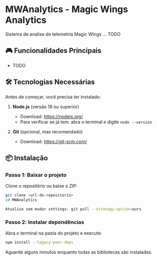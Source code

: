 # MWAnalytics - Magic Wings Analytics

Sistema de analise de telemetria Magic Wings ... TODO

## 🎮 Funcionalidades Principais

- TODO

## 🛠️ Tecnologias Necessárias

Antes de começar, você precisa ter instalado:

1. **Node.js** (versão 18 ou superior)
   - Download: https://nodejs.org/
   - Para verificar se já tem: abra o terminal e digite `node --version`

2. **Git** (opcional, mas recomendado)
   - Download: https://git-scm.com/

## 📦 Instalação

### Passo 1: Baixar o projeto

Clone o repositório ou baixe o ZIP:
```bash
git clone <url-do-repositorio>
cd MWAnalytics

Atualiza sem mudar settings: git pull --strategy-option=ours

```

### Passo 2: Instalar dependências

Abra o terminal na pasta do projeto e execute:
```bash
npm install --legacy-peer-deps
```

Aguarde alguns minutos enquanto todas as bibliotecas são instaladas.
